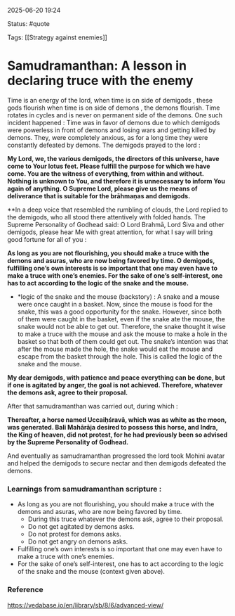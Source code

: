 2025-06-20 19:24

Status: #quote 

Tags: [[Strategy against enemies]]

# Samudramanthan: A lesson in declaring truce with the enemy

Time is an energy of the lord, when time is on side of demigods , these gods flourish when time is on side of demons , the demons flourish. Time rotates in cycles and is never on permanent side of the demons.  One such incident happened : Time was in favor of demons due to which demigods were powerless in front of demons and losing wars and getting killed by demons. They, were completely anxious, as for a long time they were constantly defeated by demons. The demigods prayed to the lord :

**My Lord, we, the various demigods, the directors of this universe, have come to Your lotus feet. Please fulfill the purpose for which we have come. You are the witness of everything, from within and without. Nothing is unknown to You, and therefore it is unnecessary to inform You again of anything. O Supreme Lord, please give us the means of deliverance that is suitable for the brāhmaṇas and demigods.**

**In a deep voice that resembled the rumbling of clouds, the Lord replied to the demigods, who all stood there attentively with folded hands. The Supreme Personality of Godhead said: O Lord Brahmā, Lord Śiva and other demigods, please hear Me with great attention, for what I say will bring good fortune for all of you : 

**As long as you are not flourishing, you should make a truce with the demons and asuras, who are now being favored by time. O demigods, fulfilling one’s own interests is so important that one may even have to make a truce with one’s enemies. For the sake of one’s self-interest, one has to act according to the logic of the snake and the mouse.**

* *logic of the snake and the mouse (backstory) : A snake and a mouse were once caught in a basket. Now, since the mouse is food for the snake, this was a good opportunity for the snake. However, since both of them were caught in the basket, even if the snake ate the mouse, the snake would not be able to get out. Therefore, the snake thought it wise to make a truce with the mouse and ask the mouse to make a hole in the basket so that both of them could get out. The snake’s intention was that after the mouse made the hole, the snake would eat the mouse and escape from the basket through the hole. This is called the logic of the snake and the mouse.

**My dear demigods, with patience and peace everything can be done, but if one is agitated by anger, the goal is not achieved. Therefore, whatever the demons ask, agree to their proposal.**

After that samudramanthan was carried out, during which :

**Thereafter, a horse named Uccaiḥśravā, which was as white as the moon, was generated. Bali Mahārāja desired to possess this horse, and Indra, the King of heaven, did not protest, for he had previously been so advised by the Supreme Personality of Godhead.**

And eventually as samudramanthan progressed the lord took Mohini avatar and helped the demigods to secure nectar and then demigods defeated the demons.

### Learnings from samudramanthan scripture :

- As long as you are not flourishing, you should make a truce with the demons and asuras, who are now being favored by time.
	- During this truce whatever the demons ask, agree to their proposal.
	- Do not get agitated by demons asks.
	- Do not protest for demons asks.
	- Do not get angry on demons asks.
- Fulfilling one’s own interests is so important that one may even have to make a truce with one’s enemies.
- For the sake of one’s self-interest, one has to act according to the logic of the snake and the mouse (context given above).
### Reference

https://vedabase.io/en/library/sb/8/6/advanced-view/